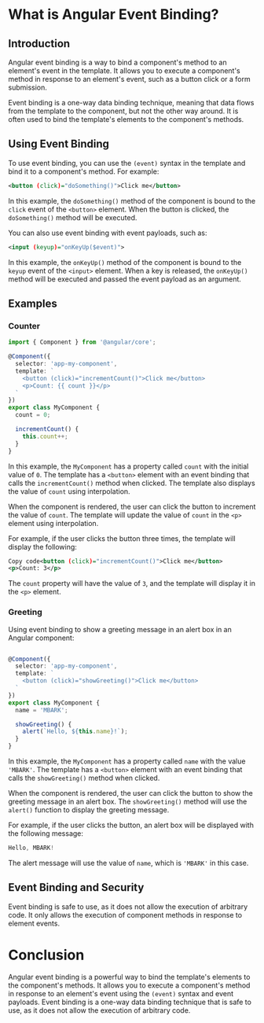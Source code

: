 # What is Angular Event Binding?

## Introduction

Angular event binding is a way to bind a component's method to an element's event in the template. It allows you to execute a component's method in response to an element's event, such as a button click or a form submission.

Event binding is a one-way data binding technique, meaning that data flows from the template to the component, but not the other way around. It is often used to bind the template's elements to the component's methods.

## **Using Event Binding**

To use event binding, you can use the `(event)` syntax in the template and bind it to a component's method. For example:

```xml
<button (click)="doSomething()">Click me</button>
```

In this example, the `doSomething()` method of the component is bound to the `click` event of the `<button>` element. When the button is clicked, the `doSomething()` method will be executed.

You can also use event binding with event payloads, such as:

```xml
<input (keyup)="onKeyUp($event)">
```

In this example, the `onKeyUp()` method of the component is bound to the `keyup` event of the `<input>` element. When a key is released, the `onKeyUp()` method will be executed and passed the event payload as an argument.

## Examples

### Counter

```typescript
import { Component } from '@angular/core';

@Component({
  selector: 'app-my-component',
  template: `
    <button (click)="incrementCount()">Click me</button>
    <p>Count: {{ count }}</p>
  `
})
export class MyComponent {
  count = 0;

  incrementCount() {
    this.count++;
  }
}
```

In this example, the `MyComponent` has a property called `count` with the initial value of `0`. The template has a `<button>` element with an event binding that calls the `incrementCount()` method when clicked. The template also displays the value of `count` using interpolation.

When the component is rendered, the user can click the button to increment the value of `count`. The template will update the value of `count` in the `<p>` element using interpolation.

For example, if the user clicks the button three times, the template will display the following:

```xml
Copy code<button (click)="incrementCount()">Click me</button>
<p>Count: 3</p>
```

The `count` property will have the value of `3`, and the template will display it in the `<p>` element.

### Greeting

Using event binding to show a greeting message in an alert box in an Angular component:

```typescript

@Component({
  selector: 'app-my-component',
  template: `
    <button (click)="showGreeting()">Click me</button>
  `
})
export class MyComponent {
  name = 'MBARK';

  showGreeting() {
    alert(`Hello, ${this.name}!`);
  }
}
```

In this example, the `MyComponent` has a property called `name` with the value `'MBARK'`. The template has a `<button>` element with an event binding that calls the `showGreeting()` method when clicked.

When the component is rendered, the user can click the button to show the greeting message in an alert box. The `showGreeting()` method will use the `alert()` function to display the greeting message.

For example, if the user clicks the button, an alert box will be displayed with the following message:

```typescript
Hello, MBARK!
```

The alert message will use the value of `name`, which is `'MBARK'` in this case.

## **Event Binding and Security**

Event binding is safe to use, as it does not allow the execution of arbitrary code. It only allows the execution of component methods in response to element events.

# **Conclusion**

Angular event binding is a powerful way to bind the template's elements to the component's methods. It allows you to execute a component's method in response to an element's event using the `(event)` syntax and event payloads. Event binding is a one-way data binding technique that is safe to use, as it does not allow the execution of arbitrary code.